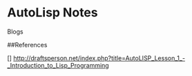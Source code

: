 # AutoLisp Notes
Blogs


##References

[] http://draftsperson.net/index.php?title=AutoLISP_Lesson_1_-_Introduction_to_Lisp_Programming
